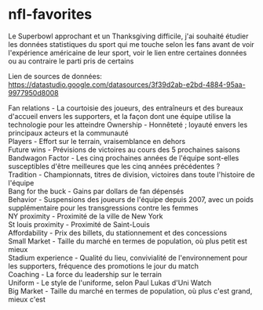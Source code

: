 # nfl-favorites

Le Superbowl approchant et un Thanksgiving difficile, j'ai souhaité étudier les données statistiques du sport qui me touche selon les fans avant de voir l'expérience américaine de leur sport, voir le lien entre certaines données ou au contraire le parti pris de certains

Lien de sources de données: https://datastudio.google.com/datasources/3f39d2ab-e2bd-4884-95aa-9977950d8008

Fan relations - La courtoisie des joueurs, des entraîneurs et des bureaux d'accueil envers les supporters, et la façon dont une équipe utilise la technologie pour les atteindre 
Ownership - Honnêteté ; loyauté envers les principaux acteurs et la communauté                                                           
Players - Effort sur le terrain, vraisemblance en dehors                                                                             
Future wins - Prévisions de victoires au cours des 5 prochaines saisons                                                                                
Bandwagon Factor - Les cinq prochaines années de l'équipe sont-elles susceptibles d'être meilleures que les cinq années précédentes ?                                        
Tradition - Championnats, titres de division, victoires dans toute l'histoire de l'équipe                                                       
Bang for the buck - Gains par dollars de fan dépensés                                                                                
Behavior - Suspensions des joueurs de l'équipe depuis 2007, avec un poids supplémentaire pour les transgressions contre les femmes                           
NY proximity - Proximité de la ville de New York                                                                                                    
St louis proximity -  Proximité de Saint-Louis                                                                                                          
Affordability - Prix des billets, du stationnement et des concessions                                                                     
Small Market - Taille du marché en termes de population, où plus petit est mieux                                              
Stadium experience - Qualité du lieu, convivialité de l'environnement pour les supporters, fréquence des promotions le jour du match                    
Coaching - La force du leadership sur le terrain                                       
Uniform - Le style de l'uniforme, selon Paul Lukas d'Uni Watch                                                
Big Market - Taille du marché en termes de population, où plus c'est grand, mieux c'est
